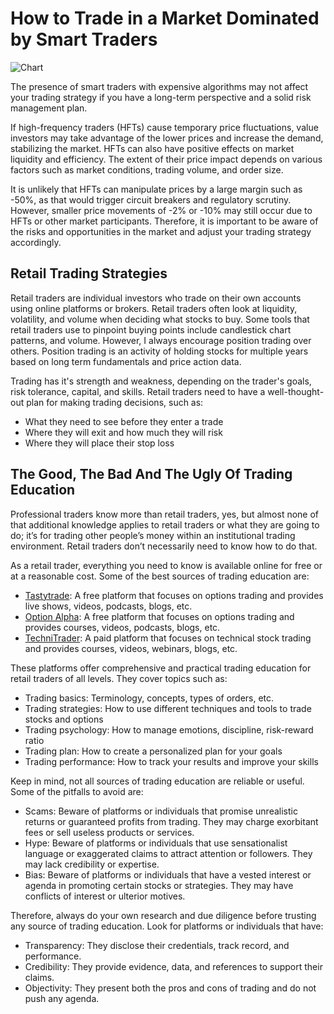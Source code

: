 
# How to Trade in a Market Dominated by Smart Traders

![Chart](https://i.ibb.co/P9FzPRw/IMG-20230604-213409-309.jpg)

The presence of smart traders with expensive algorithms may not affect your trading strategy if you have a long-term perspective and a solid risk management plan.

If high-frequency traders (HFTs) cause temporary price fluctuations, value investors may take advantage of the lower prices and increase the demand, stabilizing the market. HFTs can also have positive effects on market liquidity and efficiency. The extent of their price impact depends on various factors such as market conditions, trading volume, and order size.

It is unlikely that HFTs can manipulate prices by a large margin such as -50%, as that would trigger circuit breakers and regulatory scrutiny. However, smaller price movements of -2% or -10% may still occur due to HFTs or other market participants. Therefore, it is important to be aware of the risks and opportunities in the market and adjust your trading strategy accordingly.

## Retail Trading Strategies

Retail traders are individual investors who trade on their own accounts using online platforms or brokers. Retail traders often look at liquidity, volatility, and volume when deciding what stocks to buy. Some tools that retail traders use to pinpoint buying points include candlestick chart patterns, and volume. However, I always encourage position trading over others. Position trading is an activity of holding stocks for multiple years based on long term fundamentals and price action data.

Trading has it's strength and weakness, depending on the trader's goals, risk tolerance, capital, and skills. Retail traders need to have a well-thought-out plan for making trading decisions, such as:

- What they need to see before they enter a trade
- Where they will exit and how much they will risk
- Where they will place their stop loss

## The Good, The Bad And The Ugly Of Trading Education

Professional traders know more than retail traders, yes, but almost none of that additional knowledge applies to retail traders or what they are going to do; it’s for trading other people’s money within an institutional trading environment. Retail traders don’t necessarily need to know how to do that.

As a retail trader, everything you need to know is available online for free or at a reasonable cost. Some of the best sources of trading education are:

- [Tastytrade](https://www.tastytrade.com/tt/): A free platform that focuses on options trading and provides live shows, videos, podcasts, blogs, etc.
- [Option Alpha](https://optionalpha.com/): A free platform that focuses on options trading and provides courses, videos, podcasts, blogs, etc.
- [TechniTrader](https://technitrader.com/): A paid platform that focuses on technical stock trading and provides courses, videos, webinars, blogs, etc.

These platforms offer comprehensive and practical trading education for retail traders of all levels. They cover topics such as:

- Trading basics: Terminology, concepts, types of orders, etc.
- Trading strategies: How to use different techniques and tools to trade stocks and options
- Trading psychology: How to manage emotions, discipline, risk-reward ratio
- Trading plan: How to create a personalized plan for your goals
- Trading performance: How to track your results and improve your skills

Keep in mind, not all sources of trading education are reliable or useful. Some of the pitfalls to avoid are:

- Scams: Beware of platforms or individuals that promise unrealistic returns or guaranteed profits from trading. They may charge exorbitant fees or sell useless products or services.
- Hype: Beware of platforms or individuals that use sensationalist language or exaggerated claims to attract attention or followers. They may lack credibility or expertise.
- Bias: Beware of platforms or individuals that have a vested interest or agenda in promoting certain stocks or strategies. They may have conflicts of interest or ulterior motives.

Therefore, always do your own research and due diligence before trusting any source of trading education. Look for platforms or individuals that have:

- Transparency: They disclose their credentials, track record, and performance.
- Credibility: They provide evidence, data, and references to support their claims.
- Objectivity: They present both the pros and cons of trading and do not push any agenda.

